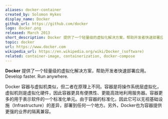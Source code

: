 ```yaml
---
aliases: docker-container
created_by: Solomon Hykes
display_name: Docker
github_url: https://github.com/docker
logo: docker.png
released: March 2013
short_description: Docker 提供了一个轻量级的虚拟化解决方案，帮助开发者快速部署应用。
topic: docker
url: https://www.docker.com
wikipedia_url: https://en.wikipedia.org/wiki/Docker_(software)
related: container-image, containerization, docker-compose
---
```

**Docker** 提供了一个轻量级的虚拟化解决方案，帮助开发者快速部署应用。Develop faster. Run anywhere.

Docker 容器与虚拟机类似，但二者在原理上不同。容器是将操作系统层虚拟化，虚拟机则是虚拟化硬件，因此容器更具有便携性、更能高效地利用服务器。容器更多的用于表示软件的一个标准化单元。由于容器的标准化，因此它可以无视基础设施（Infrastructure）的差异，部署到任何一个地方。另外，Docker也为容器提供更强的业界的隔离兼容。
